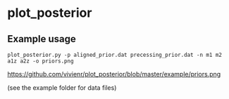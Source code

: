 # plot_posterior

## Example usage

`plot_posterior.py -p aligned_prior.dat precessing_prior.dat -n m1 m2 a1z a2z -o priors.png`

https://github.com/vivienr/plot_posterior/blob/master/example/priors.png


(see the example folder for data files)
